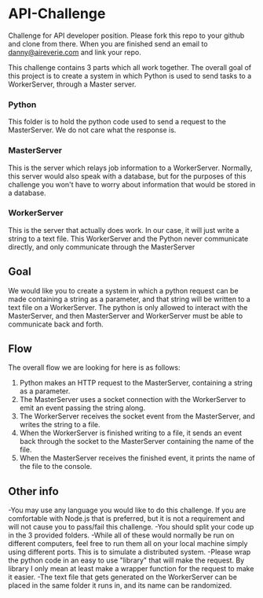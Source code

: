 # API-Challenge
Challenge for API developer position. Please fork this repo to your github and clone from there. When you are finished send an email to danny@aireverie.com and link your repo.

This challenge contains 3 parts which all work together. The overall goal of this project is to create a system in which Python is used to send tasks to a WorkerServer, through a Master server.

### Python
This folder is to hold the python code used to send a request to the MasterServer. We do not care what the response is.

### MasterServer
This is the server which relays job information to a WorkerServer. Normally, this server would also speak with a database, but for the purposes of this challenge you won't have to worry about information that would be stored in a database.

### WorkerServer
This is the server that actually does work. In our case, it will just write a string to a text file. This WorkerServer and the Python never communicate directly, and only communicate through the MasterServer

## Goal
We would like you to create a system in which a python request can be made containing a string as a parameter, and that string will be written to a text file on a WorkerServer. The python is only allowed to interact with the MasterServer, and then MasterServer and WorkerServer must be able to communicate back and forth.

## Flow
The overall flow we are looking for here is as follows:
1. Python makes an HTTP request to the MasterServer, containing a string as a parameter.
2. The MasterServer uses a socket connection with the WorkerServer to emit an event passing the string along.
3. The WorkerServer receives the socket event from the MasterServer, and writes the string to a file.
4. When the WorkerServer is finished writing to a file, it sends an event back through the socket to the MasterServer containing the name of the file.
5. When the MasterServer receives the finished event, it prints the name of the file to the console.

## Other info
-You may use any language you would like to do this challenge. If you are comfortable with Node.js that is preferred, but it is not a requirement and will not cause you to pass/fail this challenge.
-You should split your code up in the 3 provided folders.
-While all of these would normally be run on different computers, feel free to run them all on your local machine simply using different ports. This is to simulate a distributed system.
-Please wrap the python code in an easy to use "library" that will make the request. By library I only mean at least make a wrapper function for the request to make it easier.
-The text file that gets generated on the WorkerServer can be placed in the same folder it runs in, and its name can be randomized.
